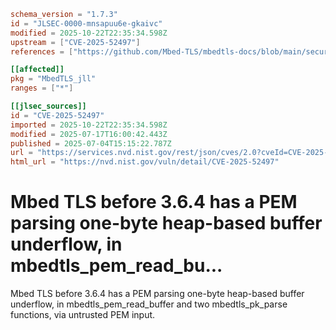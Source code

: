 ```toml
schema_version = "1.7.3"
id = "JLSEC-0000-mnsapuu6e-gkaivc"
modified = 2025-10-22T22:35:34.598Z
upstream = ["CVE-2025-52497"]
references = ["https://github.com/Mbed-TLS/mbedtls-docs/blob/main/security-advisories/mbedtls-security-advisory-2025-06-2.md"]

[[affected]]
pkg = "MbedTLS_jll"
ranges = ["*"]

[[jlsec_sources]]
id = "CVE-2025-52497"
imported = 2025-10-22T22:35:34.598Z
modified = 2025-07-17T16:00:42.443Z
published = 2025-07-04T15:15:22.787Z
url = "https://services.nvd.nist.gov/rest/json/cves/2.0?cveId=CVE-2025-52497"
html_url = "https://nvd.nist.gov/vuln/detail/CVE-2025-52497"
```

# Mbed TLS before 3.6.4 has a PEM parsing one-byte heap-based buffer underflow, in mbedtls_pem_read_bu...

Mbed TLS before 3.6.4 has a PEM parsing one-byte heap-based buffer underflow, in mbedtls_pem_read_buffer and two mbedtls_pk_parse functions, via untrusted PEM input.

